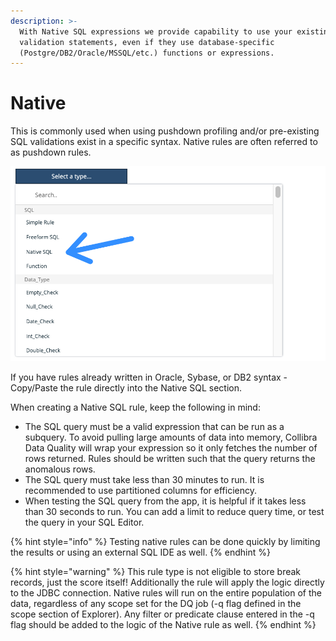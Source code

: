 ```yaml
---
description: >-
  With Native SQL expressions we provide capability to use your existing
  validation statements, even if they use database-specific
  (Postgre/DB2/Oracle/MSSQL/etc.) functions or expressions.
---
```


# Native

This is commonly used when using pushdown profiling and/or pre-existing SQL validations exist in a specific syntax. Native rules are often referred to as pushdown rules.

![](<../../../../.gitbook/assets/image (118).png>)

If you have rules already written in Oracle, Sybase, or DB2 syntax - Copy/Paste the rule directly into the Native SQL section.

When creating a Native SQL rule, keep the following in mind:

* The SQL query must be a valid expression that can be run as a subquery. To avoid pulling large amounts of data into memory, Collibra Data Quality will wrap your expression so it only fetches the number of rows returned. Rules should be written such that the query returns the anomalous rows.
* The SQL query must take less than 30 minutes to run. It is recommended to use partitioned columns for efficiency.
* When testing the SQL query from the app, it is helpful if it takes less than 30 seconds to run. You can add a limit to reduce query time, or test the query in your SQL Editor.

{% hint style="info" %}
Testing native rules can be done quickly by limiting the results or using an external SQL IDE as well.
{% endhint %}

{% hint style="warning" %}
This rule type is not eligible to store break records, just the score itself! Additionally the rule will apply the logic directly to the JDBC connection. Native rules will run on the entire population of the data, regardless of any scope set for the DQ job (-q flag defined in the scope section of Explorer). Any filter or predicate clause entered in the -q flag should be added to the logic of the Native rule as well.
{% endhint %}
